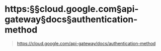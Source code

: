 # https:§§cloud.google.com§api-gateway§docs§authentication-method
> https://cloud.google.com/api-gateway/docs/authentication-method
